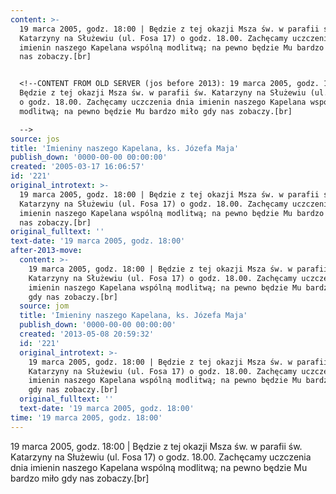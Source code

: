 ```yaml
---
content: >-
  19 marca 2005, godz. 18:00 | Będzie z tej okazji Msza św. w parafii św.
  Katarzyny na Służewiu (ul. Fosa 17) o godz. 18.00. Zachęcamy uczczenia dnia
  imienin naszego Kapelana wspólną modlitwą; na pewno będzie Mu bardzo miło gdy
  nas zobaczy.[br]


  <!--CONTENT FROM OLD SERVER (jos before 2013): 19 marca 2005, godz. 18:00 |
  Będzie z tej okazji Msza św. w parafii św. Katarzyny na Służewiu (ul. Fosa 17)
  o godz. 18.00. Zachęcamy uczczenia dnia imienin naszego Kapelana wspólną
  modlitwą; na pewno będzie Mu bardzo miło gdy nas zobaczy.[br]

  -->
source: jos
title: 'Imieniny naszego Kapelana, ks. Józefa Maja'
publish_down: '0000-00-00 00:00:00'
created: '2005-03-17 16:06:57'
id: '221'
original_introtext: >-
  19 marca 2005, godz. 18:00 | Będzie z tej okazji Msza św. w parafii św.
  Katarzyny na Służewiu (ul. Fosa 17) o godz. 18.00. Zachęcamy uczczenia dnia
  imienin naszego Kapelana wspólną modlitwą; na pewno będzie Mu bardzo miło gdy
  nas zobaczy.[br]
original_fulltext: ''
text-date: '19 marca 2005, godz. 18:00'
after-2013-move:
  content: >-
    19 marca 2005, godz. 18:00 | Będzie z tej okazji Msza św. w parafii św.
    Katarzyny na Służewiu (ul. Fosa 17) o godz. 18.00. Zachęcamy uczczenia dnia
    imienin naszego Kapelana wspólną modlitwą; na pewno będzie Mu bardzo miło
    gdy nas zobaczy.[br]
  source: jom
  title: 'Imieniny naszego Kapelana, ks. Józefa Maja'
  publish_down: '0000-00-00 00:00:00'
  created: '2013-05-08 20:59:32'
  id: '221'
  original_introtext: >-
    19 marca 2005, godz. 18:00 | Będzie z tej okazji Msza św. w parafii św.
    Katarzyny na Służewiu (ul. Fosa 17) o godz. 18.00. Zachęcamy uczczenia dnia
    imienin naszego Kapelana wspólną modlitwą; na pewno będzie Mu bardzo miło
    gdy nas zobaczy.[br]
  original_fulltext: ''
  text-date: '19 marca 2005, godz. 18:00'
time: '19 marca 2005, godz. 18:00'
---
```

19 marca 2005, godz. 18:00 | Będzie z tej okazji Msza św. w parafii św. Katarzyny na Służewiu (ul. Fosa 17) o godz. 18.00. Zachęcamy uczczenia dnia imienin naszego Kapelana wspólną modlitwą; na pewno będzie Mu bardzo miło gdy nas zobaczy.[br]

<!--CONTENT FROM OLD SERVER (jos before 2013): 19 marca 2005, godz. 18:00 | Będzie z tej okazji Msza św. w parafii św. Katarzyny na Służewiu (ul. Fosa 17) o godz. 18.00. Zachęcamy uczczenia dnia imienin naszego Kapelana wspólną modlitwą; na pewno będzie Mu bardzo miło gdy nas zobaczy.[br]
-->

<!--{{json:{"created_date":"2005-03-17 16:06:57","publish_down":"0000-00-00 00:00:00","id":"221"}}}-->